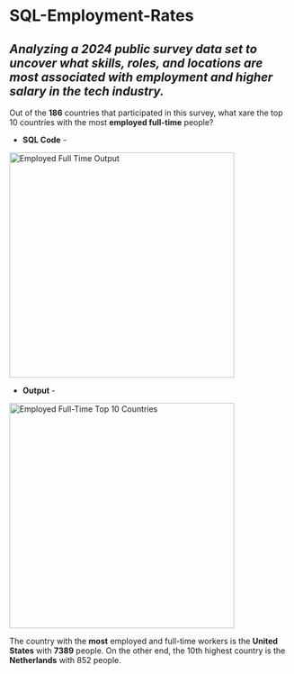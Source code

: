 # SQL-Employment-Rates
## *Analyzing a 2024 public survey data set to uncover what skills, roles, and locations are most associated with employment and higher salary in the tech industry.*

Out of the **186** countries that participated in this survey, what xare the top 10 countries with the most **employed full-time** people?

- **SQL Code** - 


<img width="400" alt="Employed Full Time Output" src="https://github.com/user-attachments/assets/2cd6ba58-a965-49eb-99e0-2db207545f20" />




- **Output** - 


<img width="400" alt="Employed Full-Time Top 10 Countries" src="https://github.com/user-attachments/assets/d0c29b9c-3a41-4f61-aba4-46e40d2c71b4" />



The country with the **most** employed and full-time workers is the **United States** with **7389** people.
On the other end, the 10th highest country is the **Netherlands** with 852 people.

